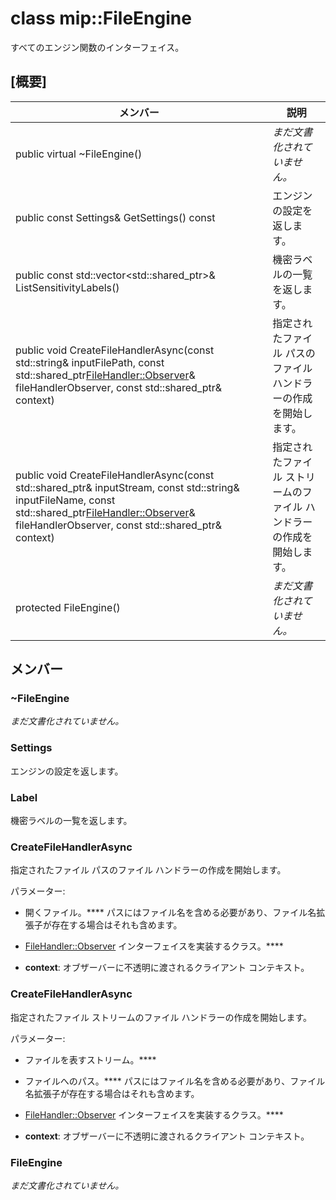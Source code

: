# <a name="class-mipfileengine"></a>class mip::FileEngine 
すべてのエンジン関数のインターフェイス。
  
## <a name="summary"></a>[概要]
 メンバー                        | 説明                                
--------------------------------|---------------------------------------------
 public virtual ~FileEngine()  | _まだ文書化されていません。_
 public const Settings& GetSettings() const  |  エンジンの設定を返します。
public const std::vector<std::shared_ptr<Label>>& ListSensitivityLabels()  |  機密ラベルの一覧を返します。
public void CreateFileHandlerAsync(const std::string& inputFilePath, const std::shared_ptr<FileHandler::Observer>& fileHandlerObserver, const std::shared_ptr<void>& context)  |  指定されたファイル パスのファイル ハンドラーの作成を開始します。
public void CreateFileHandlerAsync(const std::shared_ptr<Stream>& inputStream, const std::string& inputFileName, const std::shared_ptr<FileHandler::Observer>& fileHandlerObserver, const std::shared_ptr<void>& context)  |  指定されたファイル ストリームのファイル ハンドラーの作成を開始します。
 protected FileEngine()  | _まだ文書化されていません。_
  
## <a name="members"></a>メンバー
  
### <a name="fileengine"></a>~FileEngine
_まだ文書化されていません。_

  
### <a name="settings"></a>Settings
エンジンの設定を返します。
  
### <a name="label"></a>Label
機密ラベルの一覧を返します。
  
### <a name="createfilehandlerasync"></a>CreateFileHandlerAsync
指定されたファイル パスのファイル ハンドラーの作成を開始します。

パラメーター:  
* 開くファイル。**** パスにはファイル名を含める必要があり、ファイル名拡張子が存在する場合はそれも含めます。 


* [FileHandler::Observer](class_mip_filehandler_observer.md) インターフェイスを実装するクラス。**** 


* **context**: オブザーバーに不透明に渡されるクライアント コンテキスト。


  
### <a name="createfilehandlerasync"></a>CreateFileHandlerAsync
指定されたファイル ストリームのファイル ハンドラーの作成を開始します。

パラメーター:  
* ファイルを表すストリーム。**** 


* ファイルへのパス。**** パスにはファイル名を含める必要があり、ファイル名拡張子が存在する場合はそれも含めます。 


* [FileHandler::Observer](class_mip_filehandler_observer.md) インターフェイスを実装するクラス。**** 


* **context**: オブザーバーに不透明に渡されるクライアント コンテキスト。


  
### <a name="fileengine"></a>FileEngine
_まだ文書化されていません。_
